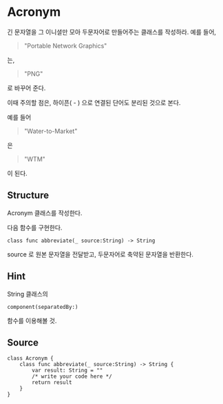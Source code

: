 # Acronym

긴 문자열을 그 이니셜만 모아 두문자어로 만들어주는 클래스를 작성하라.
예를 들어, 

> "Portable Network Graphics"

는,

> "PNG"

로 바꾸어 준다.

이때 주의할 점은, 하이픈( - ) 으로 연결된 단어도 분리된 것으로 본다.

예를 들어

> "Water-to-Market"

은

> "WTM"

이 된다.

## Structure

Acronym 클래스를 작성한다.

다음 함수를 구현한다.

    class func abbreviate(_ source:String) -> String

source 로 원본 문자열을 전달받고, 두문자어로 축약된 문자열을 반환한다.

## Hint

String 클래스의 

    component(separatedBy:) 

함수를 이용해볼 것.

## Source

    class Acronym {
        class func abbreviate(_ source:String) -> String {
            var result: String = ""
            /* write your code here */
            return result
        }
    }
